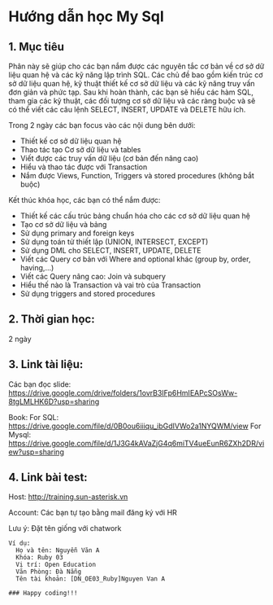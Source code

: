 # Hướng dẫn học My Sql

## 1. Mục tiêu
Phân này sẽ giúp cho các bạn nắm được các nguyên tắc cơ bản về cơ sở dữ liệu quan hệ và các kỹ năng lập trình SQL. Các chủ đề bao gồm kiến trúc cơ sở dữ liệu quan hệ, kỹ thuật thiết kế cơ sở dữ liệu và các kỹ năng truy vấn đơn giản và phức tạp. Sau khi hoàn thành, các bạn sẽ hiểu các hàm SQL, tham gia các kỹ thuật, các đối tượng cơ sở dữ liệu và các ràng buộc và sẽ có thể viết các câu lệnh SELECT, INSERT, UPDATE và DELETE hữu ích.

Trong 2 ngày các bạn focus vào các nội dung bên dưới:
- Thiết kế cơ sở dữ liệu quan hệ
- Thao tác tạo Cơ sở dữ liệu và tables
- Viết được các truy vấn dữ liệu (cơ bản đến nâng cao)
- Hiểu và thao tác được với Transaction
- Nắm được Views, Function, Triggers và stored procedures (không bắt buộc)

Kết thúc khóa học, các bạn có thể nắm được:
- Thiết kế các cấu trúc bảng chuẩn hóa cho các cơ sở dữ liệu quan hệ
- Tạo cơ sở dữ liệu và bảng
- Sử dụng primary and foreign keys
- Sử dụng toán tử thiết lập (UNION, INTERSECT, EXCEPT)
- Sử dụng DML cho SELECT, INSERT, UPDATE, DELETE
- Viết các Query cơ bản với Where and optional khác (group by, order, having,...)
- Viết các Query nâng cao: Join và subquery
- Hiểu thế nào là Transaction và vai trò của Transaction
- Sử dụng triggers and stored procedures

## 2. Thời gian học:
2 ngày

## 3. Link tài liệu:
Các bạn đọc slide: https://drive.google.com/drive/folders/1ovrB3IFp6HmIEAPcSOsWw-8tgLMLHK6D?usp=sharing

Book:
   For SQL: https://drive.google.com/file/d/0B0ou6iiiqu_ibGdIVWo2a1NYQWM/view
   For Mysql: https://drive.google.com/file/d/1J3G4kAVaZjG4q6miTV4ueEunR6ZXh2DR/view?usp=sharing

## 4. Link bài test:
Host: http://training.sun-asterisk.vn

Account: Các bạn tự tạo bằng mail đăng ký với HR

Lưu ý: Đặt tên giống với chatwork
```
Ví dụ:
  Họ và tên: Nguyễn Văn A
  Khóa: Ruby 03
  Vị trí: Open Education
  Văn Phòng: Đà Nẵng
  Tên tài khoản: [DN_OE03_Ruby]Nguyen Van A

### Happy coding!!!

